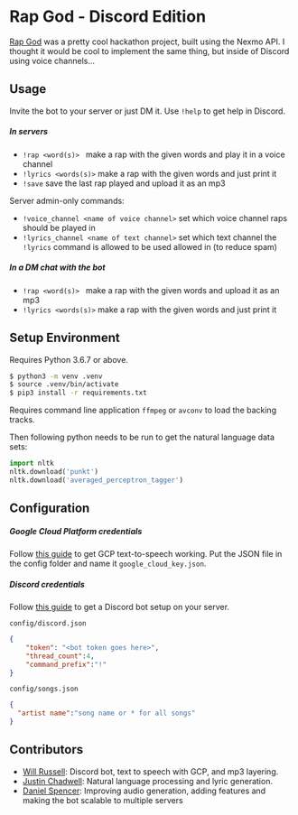 # Rap God - Discord Edition

[Rap God](https://github.com/jedevc/royal-hackaway-2019) was a pretty cool hackathon project, built using the Nexmo API. I thought it would be cool to implement the same thing, but inside of Discord using voice channels...

## Usage

Invite the bot to your server or just DM it.
Use `!help` to get help in Discord.

##### In servers

- `!rap <word(s)> ` make a rap with the given words and play it in a voice channel
- `!lyrics <words(s)>` make a rap with the given words and just print it
- `!save` save the last rap played and upload it as an mp3

Server admin-only commands:
- `!voice_channel <name of voice channel>` set which voice channel raps should be played in
- `!lyrics_channel <name of text channel>` set which text channel the `!lyrics` command is allowed to be used allowed in (to reduce spam)

##### In a DM chat with the bot
- `!rap <word(s)> ` make a rap with the given words and upload it as an mp3
- `!lyrics <words(s)>` make a rap with the given words and just print it

## Setup Environment

Requires Python 3.6.7 or above.
```bash
$ python3 -m venv .venv
$ source .venv/bin/activate
$ pip3 install -r requirements.txt
```

Requires command line application `ffmpeg` or `avconv` to load the backing tracks.

Then following python needs to be run to get the natural language data sets:
```python
import nltk
nltk.download('punkt')
nltk.download('averaged_perceptron_tagger')
```

## Configuration

##### Google Cloud Platform credentials

Follow [this guide](https://cloud.google.com/text-to-speech/docs/quickstart-client-libraries#client-libraries-install-python) to get GCP text-to-speech working. Put the JSON file in the config folder and name it ```google_cloud_key.json```.

##### Discord credentials

Follow [this guide](https://github.com/reactiflux/discord-irc/wiki/Creating-a-discord-bot-&-getting-a-token) to get a Discord bot setup on your server.

`config/discord.json`

```json
{
    "token": "<bot token goes here>",
    "thread_count":4,
    "command_prefix":"!"
}
```

`config/songs.json`

```json
{
  "artist name":"song name or * for all songs"
}
```

## Contributors

- [Will Russell](https://github.com/wrussell1999): Discord bot, text to speech with GCP, and mp3 layering.
- [Justin Chadwell](https://github.com/jedevc): Natural language processing and lyric generation.
- [Daniel Spencer](https://github.com/danielfspencer): Improving audio generation, adding features and making the bot scalable to multiple servers

